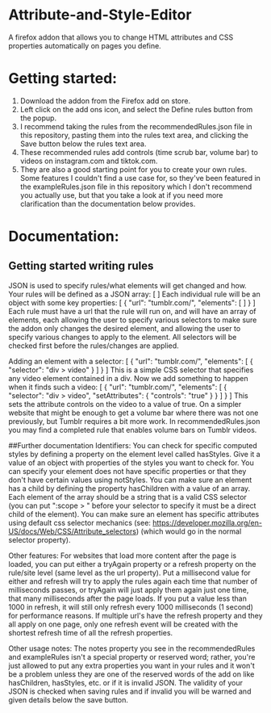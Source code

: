 # Attribute-and-Style-Editor
A firefox addon that allows you to change HTML attributes and CSS properties automatically on pages you define.

# Getting started:
1. Download the addon from the Firefox add on store.
2. Left click on the add ons icon, and select the Define rules button from the popup.
3. I recommend taking the rules from the recommendedRules.json file in this repository, pasting them into the rules text area, and clicking the Save button below the rules text area.
4. These recommended rules add controls (time scrub bar, volume bar) to videos on instagram.com and tiktok.com.
5. They are also a good starting point for you to create your own rules. Some features I couldn't find a use case for, so they've been featured in the exampleRules.json file in this repository which I don't recommend you actually use, but that you take a look at if you need more clarification than the documentation below provides.

# Documentation:
## Getting started writing rules
JSON is used to specify rules/what elements will get changed and how. Your rules will be defined as a JSON array:
[
]
Each individual rule will be an object with some key properties:
[
  {
    "url": "tumblr.com/",
	"elements": [
	]
  }
]
Each rule must have a url that the rule will run on, and will have an array of elements, each allowing the user to specify various selectors to make sure the addon only changes the desired element, and allowing the user to specify various changes to apply to the element. All selectors will be checked first before the rules/changes are applied.

Adding an element with a selector:
[
  {
    "url": "tumblr.com/",
	"elements": [
	  {
	    "selector": "div > video"
	  }
	]
  }
]
This is a simple CSS selector that specifies any video element contained in a div. Now we add something to happen when it finds such a video:
[
  {
    "url": "tumblr.com/",
	"elements": [
	  {
	    "selector": "div > video",
		"setAttributes": {
		  "controls": "true"
		}
	  }
	]
  }
]
This sets the attribute controls on the video to a value of true. On a simpler website that might be enough to get a volume bar where there was not one previously, but Tumblr requires a bit more work. In recommendedRules.json you may find a completed rule that enables volume bars on Tumblr videos.

##Further documentation
Identifiers: You can check for specific computed styles by defining a property on the element level called hasStyles. Give it a value of an object with properties of the styles you want to check for. You can specify your element does not have specific properties or that they don't have certain values using notStyles. You can make sure an element has a child by defining the property hasChildren with a value of an array. Each element of the array should be a string that is a valid CSS selector (you can put ":scope > " before your selector to specify it must be a direct child of the element). You can make sure an element has specific attributes using default css selector mechanics (see: https://developer.mozilla.org/en-US/docs/Web/CSS/Attribute_selectors) (which would go in the normal selector property).

Other features:
For websites that load more content after the page is loaded, you can put either a tryAgain property or a refresh property on the rule/site level (same level as the url property). Put a millisecond value for either and refresh will try to apply the rules again each time that number of milliseconds passes, or tryAgain will just apply them again just one time, that many milliseconds after the page loads. If you put a value less than 1000 in refresh, it will still only refresh every 1000 milliseconds (1 second) for performance reasons. If multiple url's have the refresh property and they all apply on one page, only one refresh event will be created with the shortest refresh time of all the refresh properties.

Other usage notes:
The notes property you see in the recommendedRules and exampleRules isn't a special property or reserved word; rather, you're just allowed to put any extra properties you want in your rules and it won't be a problem unless they are one of the reserved words of the add on like hasChildren, hasStyles, etc. or if it is invalid JSON. The validity of your JSON is checked when saving rules and if invalid you will be warned and given details below the save button.
